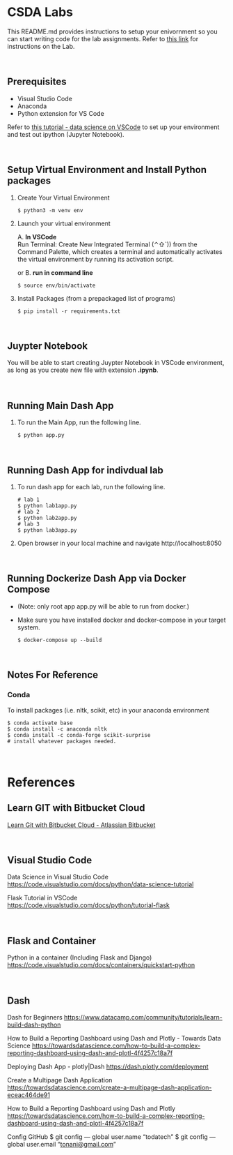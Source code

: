 # CSDA Labs 

This README.md provides instructions to setup your enivornment so you can start writing code for the lab assignments. Refer to [this link](instruction.md) for instructions on the Lab. 

<br />

## Prerequisites
- Visual Studio Code
- Anaconda
- Python extension for VS Code

Refer to [this tutorial - data science on VSCode](https://code.visualstudio.com/docs/python/data-science-tutorial) to set up your environment and test out ipython (Jupyter Notebook).

<br />

## Setup Virtual Environment and Install Python packages
1. Create Your Virtual Environment  
    ```
    $ python3 -m venv env
    ```

2. Launch your virtual environment  

    A. **In VSCode**  
    Run Terminal: Create New Integrated Terminal (⌃⇧`)) from the Command Palette, which creates a terminal and automatically activates the virtual environment by running its activation script.  

    or B. **run in command line**
    ```
    $ source env/bin/activate
    ```

3. Install Packages (from a prepackaged list of programs)
    ```
    $ pip install -r requirements.txt
    ```

<br />

## Juypter Notebook
You will be able to start creating Juypter Notebook in VSCode environment, as long as you create new file with extension **.ipynb**. 

<br />

## Running Main Dash App
1. To run the Main App, run the following line.
    ```
    $ python app.py
    ```

<br />

## Running Dash App for indivdual lab  
1. To run dash app for each lab, run the following line.   
    ```
    # lab 1
    $ python lab1app.py  
    # lab 2
    $ python lab2app.py  
    # lab 3
    $ python lab3app.py  
    ```
2. Open browser in your local machine and navigate http://localhost:8050 

<br />

## Running Dockerize Dash App via Docker Compose 

- (Note: only root app app.py will be able to run from docker.)  

- Make sure you have installed docker and docker-compose in your target system.
    ```
    $ docker-compose up --build
    ```

<br />

## Notes For Reference  
### Conda  
To install packages (i.e. nltk, scikit, etc) in your anaconda environment  
```
$ conda activate base  
$ conda install -c anaconda nltk  
$ conda install -c conda-forge scikit-surprise  
# install whatever packages needed.
```

<br />

# References

## Learn GIT with Bitbucket Cloud
[Learn Git with Bitbucket Cloud - Atlassian Bitbucket](https://www.atlassian.com/git/tutorials/learn-git-with-bitbucket-cloud)

<br />

## Visual Studio Code

Data Science in Visual Studio Code
https://code.visualstudio.com/docs/python/data-science-tutorial

Flask Tutorial in VSCode
https://code.visualstudio.com/docs/python/tutorial-flask

<br />

## Flask and Container

Python in a container (Including Flask and Django)
https://code.visualstudio.com/docs/containers/quickstart-python

<br />

## Dash

Dash for Beginners
https://www.datacamp.com/community/tutorials/learn-build-dash-python

How to Build a Reporting Dashboard using Dash and Plotly - Towards Data Science
https://towardsdatascience.com/how-to-build-a-complex-reporting-dashboard-using-dash-and-plotl-4f4257c18a7f

Deploying Dash App - plotly|Dash
https://dash.plotly.com/deployment

Create a Multipage Dash Application
https://towardsdatascience.com/create-a-multipage-dash-application-eceac464de91

How to Build a Reporting Dashboard using Dash and Plotly
https://towardsdatascience.com/how-to-build-a-complex-reporting-dashboard-using-dash-and-plotl-4f4257c18a7f



Config GitHub
$ git config — global user.name “todatech”
$ git config — global user.email “tonani@gmail.com”